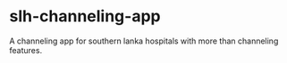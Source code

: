 # slh-channeling-app
A channeling app for southern lanka hospitals with more than channeling features.
